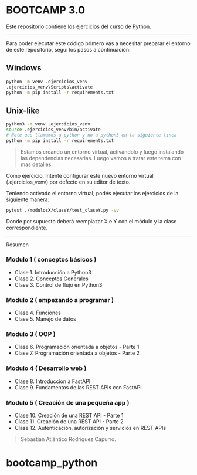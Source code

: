 # BOOTCAMP 3.0

Este repositorio contiene los ejercicios del curso de Python.

---

Para poder ejecutar este código primero vas a necesitar preparar el entorno de
este repositorio, seguí los pasos a continuación:

## Windows

```bash
python -m venv .ejercicios_venv
.ejercicios_venv\Scripts\activate
python -m pip install -r requirements.txt
```

## Unix-like

```bash
python3 -m venv .ejercicios_venv
source .ejercicios_venv/bin/activate
# Note que llamamos a python y no a python3 en la siguiente linea
python -m pip install -r requirements.txt
```

> Estamos creando un entorno virtual, activándolo y luego instalando las dependencias
> necesarias.
> Luego vamos a tratar este tema con mas detalles.

Como ejercicio, Intente configurar este nuevo entorno virtual (.ejercicios_venv)
por defecto en su editor de texto.

Teniendo activado el entorno virtual, podés ejecutar los ejercicios de la siguiente
manera:

```bash
pytest ./modulosX/claseY/test_claseY.py -vv
```

Donde por supuesto deberá reemplazar X e Y con el módulo y la clase correspondiente.

---

Resumen

### Modulo 1 ( conceptos básicos )

- Clase 1. Introducción a Python3
- Clase 2. Conceptos Generales
- Clase 3. Control de flujo en Python3

### Modulo 2 ( empezando a programar )

- Clase 4. Funciones
- Clase 5. Manejo de datos

### Modulo 3 ( OOP )

- Clase 6. Programación orientada a objetos - Parte 1
- Clase 7. Programación orientada a objetos - Parte 2

### Modulo 4 ( Desarrollo web )

- Clase 8. Introducción a FastAPI
- Clase 9. Fundamentos de las REST APIs con FastAPI

### Modulo 5 ( Creación de una pequeña app )

- Clase 10. Creación de una REST API - Parte 1
- Clase 11. Creación de una REST API - Parte 2
- Clase 12. Autenticación, autorización y servicios en REST APIs

> Sebastián Atlántico Rodríguez Capurro.
# bootcamp_python

